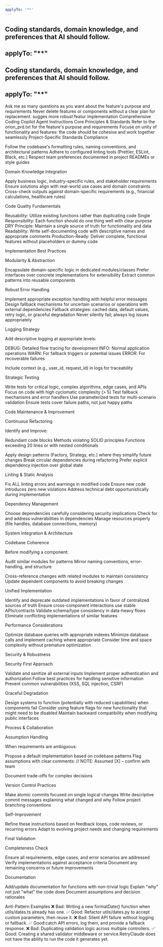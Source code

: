 ```yaml
---
applyTo: '**'
---
```

Coding standards, domain knowledge, and preferences that AI should follow.
---
applyTo: "**"
---

## Coding standards, domain knowledge, and preferences that AI should follow.

## applyTo: "\*\*"

Ask me as many questions as you want about the feature's purpose and requirements
Never delete features or components without a clear plan for replacement. sugges more robust featur implementation
Comprehensive Coding Copilot Agent Instructions
Core Principles & Standards
Refer to the orion_prd.txt for the feature's purpose and requirements
Focuse on unity of functionality and features: the code should be cohesive and work together seamlessly
Project-Specific Standards Compliance

Follow the codebase's formatting rules, naming conventions, and architectural patterns
Adhere to configured linting tools (Prettier, ESLint, Black, etc.)
Respect team preferences documented in project READMEs or style guides

Domain Knowledge Integration

Apply business logic, industry-specific rules, and stakeholder requirements
Ensure solutions align with real-world use cases and domain constraints
Cross-check outputs against domain-specific requirements (e.g., financial calculations, healthcare rules)

Code Quality Fundamentals

Reusability: Utilize existing functions rather than duplicating code
Single Responsibility: Each function should do one thing well with clear purpose
DRY Principle: Maintain a single source of truth for functionality and data
Readability: Write self-documenting code with descriptive names and appropriate comments
Production-Ready: Deliver complete, functional features without placeholders or dummy code

Implementation Best Practices

Modularity & Abstraction

Encapsulate domain-specific logic in dedicated modules/classes
Prefer interfaces over concrete implementations for extensibility
Extract common patterns into reusable components

Robust Error Handling

Implement appropriate exception handling with helpful error messages
Design fallback mechanisms for uncertain scenarios or operations with external dependencies
Fallback strategies: cached data, default values, retry logic, or graceful degradation
Never silently fail; always log issues appropriately

Logging Strategy

Add descriptive logging at appropriate levels:

DEBUG: Detailed flow tracing for development
INFO: Normal application operations
WARN: For fallback triggers or potential issues
ERROR: For recoverable failures

Include context (e.g., user_id, request_id) in logs for traceability

Strategic Testing

Write tests for critical logic, complex algorithms, edge cases, and APIs
Focus on code with high cyclomatic complexity (> 5)
Test fallback mechanisms and error handlers
Use parameterized tests for multi-scenario validation
Ensure tests cover failure paths, not just happy paths

Code Maintenance & Improvement

Continuous Refactoring

Identify and improve:

Redundant code blocks
Methods violating SOLID principles
Functions exceeding 20 lines or with nested conditionals

Apply design patterns (Factory, Strategy, etc.) where they simplify future changes
Break circular dependencies during refactoring
Prefer explicit dependency injection over global state

Linting & Static Analysis

Fix ALL linting errors and warnings in modified code
Ensure new code introduces zero new violations
Address technical debt opportunistically during implementation

Dependency Management

Choose dependencies carefully considering security implications
Check for and address vulnerabilities in dependencies
Manage resources properly (file handles, database connections, memory)

System Integration & Architecture

Codebase Coherence

Before modifying a component:

Audit similar modules for patterns
Mirror naming conventions, error-handling, and structure

Cross-reference changes with related modules to maintain consistency
Update dependent components to avoid breaking changes

Unified Implementation

Identify and deprecate outdated implementations in favor of centralized sources of truth
Ensure cross-component interactions use stable APIs/contracts
Validate schema/type consistency in data-heavy flows
Eliminate conflicting implementations of similar features

Performance Considerations

Optimize database queries with appropriate indexes
Minimize database calls and implement caching where appropriate
Consider time and space complexity without premature optimization

Security & Robustness

Security First Approach

Validate and sanitize all external inputs
Implement proper authentication and authorization
Follow best practices for handling sensitive information
Prevent common vulnerabilities (XSS, SQL injection, CSRF)

Graceful Degradation

Design systems to function (potentially with reduced capabilities) when components fail
Consider using feature flags for new functionality that might need to be disabled
Maintain backward compatibility when modifying public interfaces

Process & Collaboration

Assumption Handling

When requirements are ambiguous:

Propose a default implementation based on codebase patterns
Flag assumptions with clear comments: // NOTE: Assumed [X] – confirm with team

Document trade-offs for complex decisions

Version Control Practices

Make atomic commits focused on single logical changes
Write descriptive commit messages explaining what changed and why
Follow project branching conventions

Self-Improvement

Refine these instructions based on feedback loops, code reviews, or recurring errors
Adapt to evolving project needs and changing requirements

Final Validation

Completeness Check

Ensure all requirements, edge cases, and error scenarios are addressed
Verify implementations against acceptance criteria
Document any remaining concerns or future improvements

Documentation

Add/update documentation for functions with non-trivial logic
Explain "why" not just "what" the code does
Document assumptions and decision rationales

Anti-Pattern Examples
❌ Bad: Writing a new formatDate() function when utils/dates.ts already has one.
✅ Good: Refactor utils/dates.py to accept custom parameters, then reuse it.
❌ Bad: Silent API failure without logging or fallback.
✅ Good:catch API errors, log them, and provide a fallback response.
❌ Bad: Duplicating validation logic across multiple controllers.
✅ Good: Creating a shared validator middleware or service.RetryClaude does not have the ability to run the code it generates yet.
